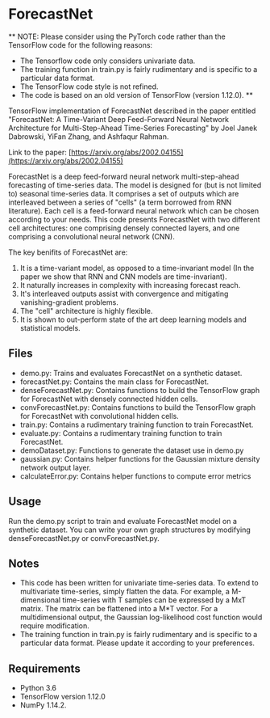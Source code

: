 # ForecastNet

**
NOTE: Please consider using the PyTorch code rather than the TensorFlow code for the following reasons:
- The Tensorflow code only considers univariate data.
- The training function in train.py is fairly rudimentary and is specific to a particular data format.
- The TensorFlow code style is not refined.
- The code is based on an old version of TensorFlow (version 1.12.0).
**

TensorFlow implementation of ForecastNet described in the paper entitled 
"ForecastNet: A Time-Variant Deep Feed-Forward Neural Network Architecture for Multi-Step-Ahead Time-Series Forecasting" 
by Joel Janek Dabrowski, YiFan Zhang, and Ashfaqur Rahman.

Link to the paper: [https://arxiv.org/abs/2002.04155](https://arxiv.org/abs/2002.04155)

ForecastNet is a deep feed-forward neural network multi-step-ahead forecasting of time-series data. The model is designed for (but is not limited to) seasonal time-series data. It comprises a set of outputs which are interleaved between a series of "cells" (a term borrowed from RNN literature). Each cell is a feed-forward neural network which can be chosen according to your needs. This code presents ForecastNet with two different cell architectures: one comprising densely connected layers, and one comprising a convolutional neural network (CNN).

The key benifits of ForecastNet are:
1. It is a time-variant model, as opposed to a time-invariant model (In the paper we show that RNN and CNN models are time-invariant).
2. It naturally increases in complexity with increasing forecast reach.
3. It's interleaved outputs assist with convergence and mitigating vanishing-gradient problems.
4. The "cell" architecture is highly flexible.
5. It is shown to out-perform state of the art deep learning models and statistical models.

## Files

- demo.py: Trains and evaluates ForecastNet on a synthetic dataset.
- forecastNet.py: Contains the main class for ForecastNet.
- denseForecastNet.py: Contains functions to build the TensorFlow graph for ForecastNet with densely connected hidden cells.
- convForecastNet.py: Contains functions to build the TensorFlow graph for ForecastNet with convolutional hidden cells.
- train.py: Contains a rudimentary training function to train ForecastNet.
- evaluate.py: Contains a rudimentary training function to train ForecastNet.
- demoDataset.py: Functions to generate the dataset use in demo.py
- gaussian.py: Contains helper functions for the Gaussian mixture density network output layer.
- calculateError.py: Contains helper functions to compute error metrics

## Usage

Run the demo.py script to train and evaluate ForecastNet model on a synthetic dataset. You can write your own graph structures by modifying denseForecastNet.py or convForecastNet.py.

## Notes
 
- This code has been written for univariate time-series data. To extend to multivariate time-series, simply flatten the data. For example, a M-dimensional time-series with T samples can be expressed by a MxT matrix. The matrix can be flattened into a M*T vector. For a multidimensional output, the Gaussian log-likelihood cost function would require modification.
- The training function in train.py is fairly rudimentary and is specific to a particular data format. Please update it according to your preferences.

## Requirements

- Python 3.6
- TensorFlow version 1.12.0
- NumPy 1.14.2.

